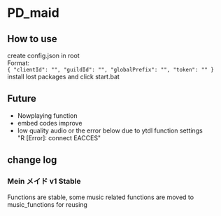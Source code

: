 # PD_maid

## How to use

create config.json in root</br>
Format:</br>
`
{
    "clientId": "",
    "guildId": "",
    "globalPrefix": "",
    "token": ""
}
`</br>
install lost packages and click start.bat</br>

## Future

- Nowplaying function
- embed codes improve
- low quality audio or the error below due to ytdl function settings</br>
"R [Error]: connect EACCES"

## change log

### Mein メイド v1 Stable
Functions are stable, some music related functions are moved to music_functions for reusing

 
